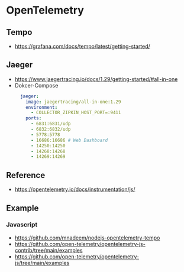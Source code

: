 # OpenTelemetry

## Tempo

* <https://grafana.com/docs/tempo/latest/getting-started/>

## Jaeger

* <https://www.jaegertracing.io/docs/1.29/getting-started/#all-in-one>
* Dokcer-Compose
  ```yaml
    jaeger:
      image: jaegertracing/all-in-one:1.29
      environment:
        - COLLECTOR_ZIPKIN_HOST_PORT=:9411
      ports:
        - 6831:6831/udp
        - 6832:6832/udp
        - 5778:5778
        - 16686:16686 # Web Dashboard
        - 14250:14250
        - 14268:14268
        - 14269:14269
  ```

## Reference

* <https://opentelemetry.io/docs/instrumentation/js/>

## Example

### Javascript

* <https://github.com/mnadeem/nodejs-opentelemetry-tempo>
* <https://github.com/open-telemetry/opentelemetry-js-contrib/tree/main/examples>
* <https://github.com/open-telemetry/opentelemetry-js/tree/main/examples>

